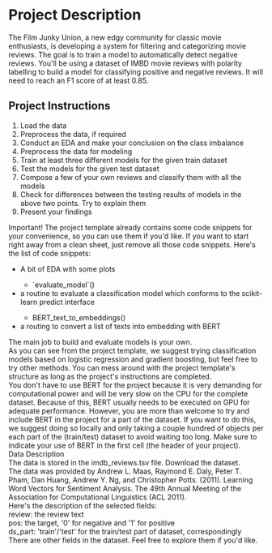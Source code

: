 <h1>Project Description</h1>
The Film Junky Union, a new edgy community for classic movie enthusiasts, is developing a system for filtering and categorizing movie reviews. The goal is to train a model to automatically detect negative reviews. You'll be using a dataset of IMBD movie reviews with polarity labelling to build a model for classifying positive and negative reviews. It will need to reach an F1 score of at least 0.85.

<h2>Project Instructions</h2>
<ol><li>Load the data</li>
<li>Preprocess the data, if required</li>
<li>Conduct an EDA and make your conclusion on the class imbalance</li>
<li>Preprocess the data for modeling</li>
<li>Train at least three different models for the given train dataset</li>
<li>Test the models for the given test dataset</li>
<li>Compose a few of your own reviews and classify them with all the models</li>
<li>Check for differences between the testing results of models in the above two points. Try to explain them</li>
<li>Present your findings</ol></li>
Important! The project template already contains some code snippets for your convenience, so you can use them if you'd like. If you want to start right away from a clean sheet, just remove all those code snippets. Here's the list of code snippets:<br>

<ul><li>A bit of EDA with some plots</li>
<ul><li>`evaluate_model`()</li></ul></li>
<li>a routine to evaluate a classification model which conforms to the scikit-learn predict interface</li>
<ul><li>BERT_text_to_embeddings()</li></ul></li>
<li>a routing to convert a list of texts into embedding with BERT</ul></li>

The main job to build and evaluate models is your own.<br>
As you can see from the project template, we suggest trying classification models based on logistic regression and gradient boosting, but feel free to try other methods. You can mess around with the project template's structure as long as the project's instructions are completed.<br>
You don't have to use BERT for the project because it is very demanding for computational power and will be very slow on the CPU for the complete dataset. Because of this, BERT usually needs to be executed on GPU for adequate performance. However, you are more than welcome to try and include BERT in the project for a part of the dataset. If you want to do this, we suggest doing so locally and only taking a couple hundred of objects per each part of the (train/test) dataset to avoid waiting too long. Make sure to indicate your use of BERT in the first cell (the header of your project).<br>
Data Description<br>
The data is stored in the imdb_reviews.tsv file. Download the dataset.<br>
The data was provided by Andrew L. Maas, Raymond E. Daly, Peter T. Pham, Dan Huang, Andrew Y. Ng, and Christopher Potts. (2011). Learning Word Vectors for Sentiment Analysis. The 49th Annual Meeting of the Association for Computational Linguistics (ACL 2011).<br>
Here's the description of the selected fields:<br>
review: the review text<br>
pos: the target, '0' for negative and '1' for positive<br>
ds_part: 'train'/'test' for the train/test part of dataset, correspondingly<br>
There are other fields in the dataset. Feel free to explore them if you'd like.<br>
